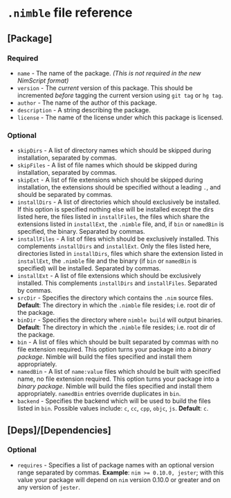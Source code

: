 # `.nimble` file reference



## [Package]

### Required

* `name` - The name of the package. *(This is not required in the new NimScript format)*
* `version` - The *current* version of this package. This should be incremented
  *before* tagging the current version using `git tag` or `hg tag`.
* `author` - The name of the author of this package.
* `description` - A string describing the package.
* `license` - The name of the license under which this package is licensed.



### Optional

* `skipDirs` - A list of directory names which should be skipped during
  installation, separated by commas.
* `skipFiles` - A list of file names which should be skipped during
  installation, separated by commas.
* `skipExt` - A list of file extensions which should be skipped during
  installation, the extensions should be specified without a leading `.`, and
  should be separated by commas.
* `installDirs` - A list of directories which should exclusively be installed.
  If this option is specified nothing else will be installed except the dirs
  listed here, the files listed in `installFiles`, the files which share the
  extensions listed in `installExt`, the `.nimble` file, and, if `bin` or `namedBin` is specified, the binary.
  Separated by commas.
* `installFiles` - A list of files which should be exclusively installed.
  This complements `installDirs` and `installExt`. Only the files listed
  here, directories listed in `installDirs`, files which share the extension
  listed in `installExt`, the `.nimble` file and the binary (if `bin` or `namedBin`
  is specified) will be installed. Separated by commas.
* `installExt` - A list of file extensions which should be exclusively
  installed. This complements `installDirs` and `installFiles`.
  Separated by commas.
* `srcDir` - Specifies the directory which contains the `.nim` source files.
  **Default**: The directory in which the `.nimble` file resides; i.e. root dir of
  the package.
* `binDir` - Specifies the directory where `nimble build` will output
  binaries.
  **Default**: The directory in which the `.nimble` file resides; i.e.
  root dir of the package.
* `bin` - A list of files which should be built separated by commas with
  no file extension required. This option turns your package into a *binary package*.
  Nimble will build the files specified and install them appropriately.
* `namedBin` - A list of `name:value` files which should be built with specified
  name, no file extension required. This option turns your package into a
  *binary package*. Nimble will build the files specified and install them appropriately.
  `namedBin` entries override duplicates in `bin`.
* `backend` - Specifies the backend which will be used to build the files
  listed in `bin`. Possible values include: `c`, `cc`, `cpp`, `objc`,
  `js`.
  **Default**: `c`.






## [Deps]/[Dependencies]

### Optional

* `requires` - Specifies a list of package names with an optional version
  range separated by commas.
  **Example**: `nim >= 0.10.0, jester`; with this value your package will
  depend on `nim` version 0.10.0 or greater and on any version of `jester`.


